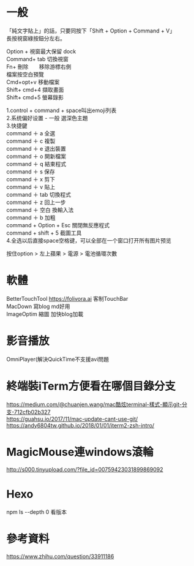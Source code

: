 # 一般
「純文字貼上」的話，只要同按下「Shift + Option + Command + V」  
長按視窗綠按鈕分左右。  

Option + 視窗最大保留 dock  
Command+ tab 切換視窗  
Fn+ 刪除　　移除游標右側  
檔案按空白預覽  
Cmd+opt+v 移動檔案  
Shift+ cmd+4 擷取畫面  
Shift+ cmd+5 螢幕錄影  

1.control + command + space叫出emoji列表  
2.系统偏好设置 - 一般 選深色主題  
3.快捷鍵  
command ＋ a 全選  
command ＋ c 複製  
command ＋ e 退出裝置  
command ＋ o 開新檔案  
command ＋ q 結束程式  
command ＋ s 保存  
command ＋ x 剪下     
command ＋ v 貼上  
command ＋ tab 切換程式   
command ＋ z 回上一步  
command ＋ 空白 換輸入法  
command ＋ b 加粗  
command + Option + Esc 關閉無反應程式  
command + shift + 5 截圖工具  
4.全选以后直接space空格键，可以全部在一个窗口打开所有图片预览  

按住option > 左上蘋果 > 電源 > 電池循環次數  

# 軟體
BetterTouchTool https://folivora.ai  客制TouchBar  
MacDown 寫blog md好用  
ImageOptim 縮圖 加快blog加載  

# 影音播放
OmniPlayer(解決QuickTime不支援avi問題  

# 終端裝iTerm方便看在哪個目錄分支   
https://medium.com/@chuanjen.wang/mac酷炫terminal-樣式-顯示git-分支-712cfb02b327  
https://guahsu.io/2017/11/mac-update-cant-use-git/  
https://andy6804tw.github.io/2018/01/01/iterm2-zsh-intro/  

# MagicMouse連windows滾輪
http://s000.tinyupload.com/?file_id=00759423031899869092  

# Hexo
npm ls --depth 0 看版本  

# 參考資料
https://www.zhihu.com/question/33911186  
